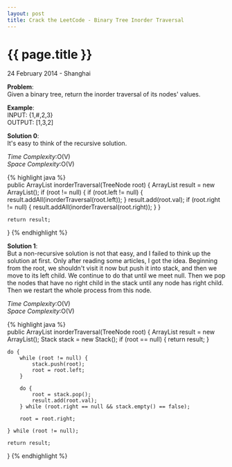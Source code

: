 ```yaml
---
layout: post
title: Crack the LeetCode - Binary Tree Inorder Traversal
---
```


{{ page.title }}
================

<p class="meta">24 February 2014 - Shanghai </p>

**Problem**:  
Given a binary tree, return the inorder traversal of its nodes' values.

**Example**:    
INPUT: {1,#,2,3}  
OUTPUT:  [1,3,2]

**Solution 0**:  
It's easy to think of the recursive solution.    

*Time Complexity*:O(V)  
*Space Complexity*:O(V)  

{% highlight java %}  
public ArrayList<Integer> inorderTraversal(TreeNode root) {
    ArrayList<Integer> result = new ArrayList<Integer>();
    if (root != null) {
        if (root.left != null) {
            result.addAll(inorderTraversal(root.left));
        }
        result.add(root.val);
        if (root.right != null) {
            result.addAll(inorderTraversal(root.right));
        }
    }

    return result;
}
{% endhighlight %}


**Solution 1**:  
But a non-recursive solution is not that easy, and I failed to think up the solution at first. Only after reading some articles, I got the idea. Beginning from the root, we shouldn't visit it now but push it into stack, and then we move to its left child. We continue to do that until we meet null. Then we pop the nodes that have no right child in the stack until any node has right child. Then we restart the whole process from this node.  

*Time Complexity*:O(V)  
*Space Complexity*:O(V)  

{% highlight java %}  
public ArrayList<Integer> inorderTraversal(TreeNode root) {
    ArrayList<Integer> result = new ArrayList<Integer>();
    Stack<TreeNode> stack = new Stack<TreeNode>();
    if (root == null) {
        return result;
    }

    do {
        while (root != null) {
            stack.push(root);
            root = root.left;
        }

        do {
            root = stack.pop();
            result.add(root.val);
        } while (root.right == null && stack.empty() == false);

        root = root.right;

    } while (root != null);

    return result;
}
{% endhighlight %}
